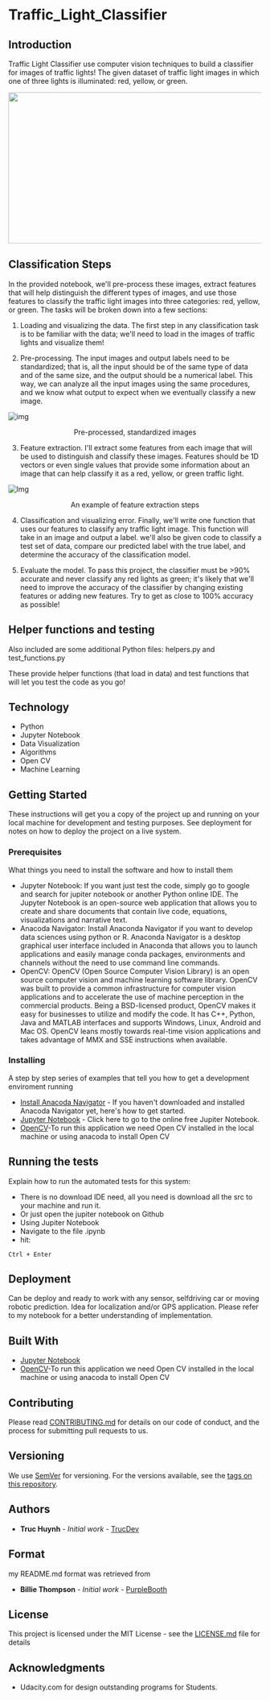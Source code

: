 # Traffic_Light_Classifier

## Introduction
 Traffic Light Classifier use computer vision techniques to build a classifier for images of traffic lights! The given dataset of traffic light images in which one of three lights is illuminated: red, yellow, or green.

<div style="text-align:center">
<img src="https://github.com/jackyhuynh/Traffic_Light_Classifier/blob/main/images/all-lights.png" width="800" height="300"></div>

## Classification Steps
In the provided notebook, we'll pre-process these images, extract features that will help distinguish the different types of images, and use those features to classify the traffic light images into three categories: red, yellow, or green. The tasks will be broken down into a few sections:

1. Loading and visualizing the data. The first step in any classification task is to be familiar with the data; we'll need to load in the images of traffic lights and visualize them!

2. Pre-processing. The input images and output labels need to be standardized; that is, all the input should be of the same type of data and of the same size, and the output should be a numerical label. This way, we can analyze all the input images using the same procedures, and we know what output to expect when we eventually classify a new image.

![img](https://github.com/jackyhuynh/Traffic_Light_Classifier/blob/main/images/processing-steps.png)
<div style="text-align:center">Pre-processed, standardized images</div>

3. Feature extraction. I'll extract some features from each image that will be used to distinguish and classify these images. Features should be 1D vectors or even single values that provide some information about an image that can help classify it as a red, yellow, or green traffic light.

![Img](https://github.com/jackyhuynh/Traffic_Light_Classifier/blob/main/images/feature-ext-steps.png)
<div style="text-align:center">An example of feature extraction steps</div>

4. Classification and visualizing error. Finally, we'll write one function that uses our features to classify any traffic light image. This function will take in an image and output a label. we'll also be given code to classify a test set of data, compare our predicted label with the true label, and determine the accuracy of the classification model.

5. Evaluate the model. To pass this project, the classifier must be >90% accurate and never classify any red lights as green; it's likely that we'll need to improve the accuracy of the classifier by changing existing features or adding new features. Try to get as close to 100% accuracy as possible!

## Helper functions and testing
Also included are some additional Python files: helpers.py and test_functions.py

These provide helper functions (that load in data) and test functions that will let you test the code as you go! 

## Technology
- Python 
- Jupyter Notebook
- Data Visualization
- Algorithms
- Open CV
- Machine Learning

## Getting Started
These instructions will get you a copy of the project up and running on your local machine for development and testing purposes. See deployment for notes on how to deploy the project on a live system.

### Prerequisites
What things you need to install the software and how to install them
- Jupyter Notebook: If you want just test the code, simply go to google and search for jupiter notebook or another Python online IDE. The Jupyter Notebook is an open-source web application that allows you to create and share documents that contain live code, equations, visualizations and narrative text. 
- Anacoda Navigator: Install Anaconda Navigator if you want to develop data sciences using python or R. Anaconda Navigator is a desktop graphical user interface included in Anaconda that allows you to launch applications and easily manage conda packages, environments and channels without the need to use command line commands. 
- OpenCV: OpenCV (Open Source Computer Vision Library) is an open source computer vision and machine learning software library. OpenCV was built to provide a common infrastructure for computer vision applications and to accelerate the use of machine perception in the commercial products. Being a BSD-licensed product, OpenCV makes it easy for businesses to utilize and modify the code. It has C++, Python, Java and MATLAB interfaces and supports Windows, Linux, Android and Mac OS. OpenCV leans mostly towards real-time vision applications and takes advantage of MMX and SSE instructions when available.

### Installing

A step by step series of examples that tell you how to get a development enviroment running

* [Install Anacoda Navigator](https://docs.anaconda.com/anaconda/navigator/install/#:~:text=Installing%20Navigator%20Navigator%20is%20automatically%20installed%20when%20you,install%20anaconda-navigator.%20To%20start%20Navigator,%20see%20Getting%20Started.) - If you haven't downloaded and installed Anacoda Navigator yet, here's how to get started.
* [Jupyter Notebook](https://jupyter.org/try) - Click here to go to the online free Jupiter Notebook.
* [OpenCV](https://opencv.org/)-To run this application we need Open CV installed in the local machine or using anacoda to install Open CV

## Running the tests

Explain how to run the automated tests for this system:
- There is no download IDE need, all you need is download all the src to your machine and run it.
- Or just open the jupiter notebook on Github
- Using Jupiter Notebook
- Navigate to the file .ipynb
- hit:
```
Ctrl + Enter
```

## Deployment

Can be deploy and ready to work with any sensor, selfdriving car or moving robotic prediction. Idea for localization and/or GPS application. 
Please refer to my notebook for a better understanding of implementation.

## Built With

* [Jupyter Notebook](https://jupyter.org/try) 
* [OpenCV](https://opencv.org/)-To run this application we need Open CV installed in the local machine or using anacoda to install Open CV
## Contributing

Please read [CONTRIBUTING.md](https://gist.github.com/PurpleBooth/b24679402957c63ec426) for details on our code of conduct, and the process for submitting pull requests to us.

## Versioning

We use [SemVer](http://semver.org/) for versioning. For the versions available, see the [tags on this repository](https://github.com/your/project/tags). 

## Authors

* **Truc Huynh** - *Initial work* - [TrucDev](https://github.com/jackyhuynh)

## Format
my README.md format was retrieved from
* **Billie Thompson** - *Initial work* - [PurpleBooth](https://github.com/PurpleBooth)

## License

This project is licensed under the MIT License - see the [LICENSE.md](LICENSE.md) file for details

## Acknowledgments

* Udacity.com for design outstanding programs for Students.

